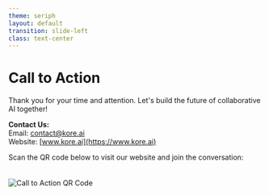 ```yaml
---
theme: seriph
layout: default
transition: slide-left
class: text-center
---
```


# Call to Action

Thank you for your time and attention. Let's build the future of collaborative AI together!

**Contact Us:**  
Email: [contact@kore.ai](mailto:contact@kore.ai)  
Website: [www.kore.ai](https://www.kore.ai)  

Scan the QR code below to visit our website and join the conversation:

<img src="/static/images/call-to-action.png" alt="Call to Action QR Code" style="max-width: 300px; margin-top: 20px;" />

<!-- 
Speaker Notes:
- Open with a warm welcome and express gratitude for the audience's engagement.
- Highlight that Kore Innovation Hub is dedicated to pioneering innovative AI solutions for collaborative intelligence.
- Encourage the audience to reach out via email or visit the website for more information.
- Mention that the QR code provides a quick link to the website and additional resources.
- Emphasize the invitation to join a community of forward-thinking innovators and shape the future together.
-->